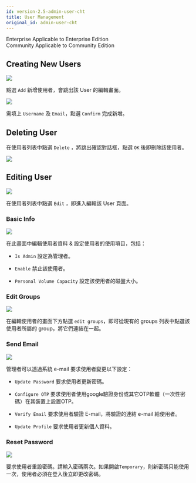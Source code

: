 ```yaml
---
id: version-2.5-admin-user-cht
title: User Management
original_id: admin-user-cht
---
```

<div class="label-sect">
  <div class="ee-only tooltip">Enterprise
    <span class="tooltiptext">Applicable to Enterprise Edition</span>
  </div>
  <div class="ce-only tooltip">Community
    <span class="tooltiptext">Applicable to Community Edition</span>
  </div>
</div>

## Creating New Users

![](assets/user_6_v26.png)

點選 `Add` 新增使用者，會跳出該 User 的編輯畫面。

![](assets/user_4_v26.png)

需填上 `Username` 及 `Email`，點選 `Confirm` 完成新增。

## Deleting User

在使用者列表中點選 `Delete` ，將跳出確認對話框，點選 `OK` 後即刪除該使用者。

![](assets/actions.png)

## Editing User

![](assets/actions.png)

在使用者列表中點選 `Edit` ，即進入編輯該 User 頁面。

### Basic Info

![](assets/user_5_v26.png)

在此畫面中編輯使用者資料 & 設定使用者的使用項目，包括：

+ `Is Admin` 設定為管理者。

+ `Enable` 禁止該使用者。

+ `Personal Volume Capacity` 設定該使用者的磁盤大小。

### Edit Groups

![](assets/edit_groups.png)

在編輯使用者的畫面下方點選 `edit groups`，即可從現有的 groups 列表中點選該使用者所屬的 group，將它們連結在一起。

### Send Email

![](assets/user_18_v26.png)

管理者可以透過系統 e-mail 要求使用者變更以下設定：

+ `Update Password` 要求使用者更新密碼。

+ `Configure OTP` 要求使用者使用google驗證身份或其它OTP軟體（一次性密碼）在其裝置上設置OTP。

+ `Verify Email` 要求使用者驗證 E-mail，將驗證的連結 e-mail 給使用者。

+ `Update Profile` 要求使用者更新個人資料。

### Reset Password

![](assets/user_19_v26.png)

要求使用者重設密碼。請輸入密碼兩次。如果開啟`Temporary`，則新密碼只能使用一次，使用者必須在登入後立即更改密碼。
